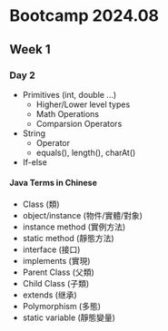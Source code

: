 # Bootcamp 2024.08

## Week 1
### Day 2

- Primitives (int, double ...)
  - Higher/Lower level types
  - Math Operations
  - Comparsion Operators
- String
  - Operator
  - equals(), length(), charAt()
- If-else

#### Java Terms in Chinese
- Class (類)
- object/instance (物件/實體/對象)
- instance method (實例方法)
- static method (靜態方法)
- interface (接口)
- implements (實現)
- Parent Class (父類)
- Child Class (子類)
- extends (继承)
- Polymorphism (多態)
- static variable (靜態變量)